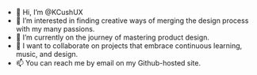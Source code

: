 - 👋 Hi, I’m @KCushUX
- 👀 I’m interested in finding creative ways of merging the design process with my many passions.
- 🌱 I’m currently on the journey of mastering product design.
- 💞️ I want to collaborate on projects that embrace continuous learning, music, and design.
- 📫 You can reach me by email on my Github-hosted site.

<!---
KCushUX/KCushUX is a ✨ special ✨ repository because its `README.md` (this file) appears on your GitHub profile.
You can click the Preview link to take a look at your changes.
--->
